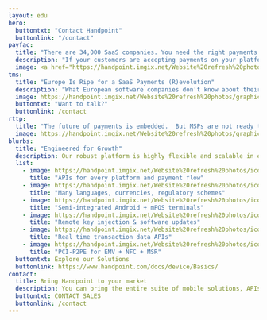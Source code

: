 ```yaml
---
layout: edu
hero:
  buttontxt: "Contact Handpoint"
  buttonlink: "/contact"
payfac: 
  title: "There are 34,000 SaaS companies. You need the right payments strategy to outpace the competition."  
  description: "If your customers are accepting payments on your platform, you have the opportunity to transform your growth."
  image: <a href="https://handpoint.imgix.net/Website%20refresh%20photos/spec-sheets/3%20Payments%20Strategies%20for%20SaaS%20-%20Handpoint%202022.pdf"><img src="https://handpoint.imgix.net/Website%20refresh%20photos/graphics/Manifesto-e.png?w=400"></a>
tms: 
  title: "Europe Is Ripe for a SaaS Payments (R)evolution"
  description: "What European software companies don't know about their international competitors will hurt them. <b>Your payments strategy must be part of your scaling strategy.</b>"
  image: https://handpoint.imgix.net/Website%20refresh%20photos/graphics/Europe_ripe-f.png?w=400
  buttontxt: "Want to talk?"
  buttonlink: /contact
rttp: 
  title: "The future of payments is embedded.  But MSPs are not ready to help software companies capture the $100B+ opportunity."
  image: https://handpoint.imgix.net/Website%20refresh%20photos/graphics/100b_oppty-f.png?w=400
blurbs:
  title: "Engineered for Growth" 
  description: Our robust platform is highly flexible and scalable in every direction, <br>allowing you to respond to the dynamic payments landscape. Handpoint can add SDKs, logic, tools, countries, and payment types. And, the entire Handpoint platform is hosted and <b>PCI-DSS certifed on AWS</b> for infinite scalability, so there is no limit to your potential.
  list: 
    - image: https://handpoint.imgix.net/Website%20refresh%20photos/icons/ico07.svg
      title: "APIs for every platform and payment flow"
    - image: https://handpoint.imgix.net/Website%20refresh%20photos/icons/ico09.svg
      title: "Many languages, currencies, regulatory schemes"
    - image: https://handpoint.imgix.net/Website%20refresh%20photos/icons/ico11.svg
      title: "Semi-integrated Android + mPOS terminals"
    - image: https://handpoint.imgix.net/Website%20refresh%20photos/icons/ico08.svg
      title: "Remote key injection & software updates"
    - image: https://handpoint.imgix.net/Website%20refresh%20photos/icons/ico03.svg
      title: "Real time transaction data APIs"
    - image: https://handpoint.imgix.net/Website%20refresh%20photos/icons/ico06.svg
      title: "PCI-P2PE for EMV + NFC + MSR"
  buttontxt: Explore our Solutions
  buttonlink: https://www.handpoint.com/docs/device/Basics/
contact:
  title: Bring Handpoint to your market
  description: You can bring the entire suite of mobile solutions, APIs, and management tools to your market with a single integration.
  buttontxt: CONTACT SALES
  buttonlink: /contact
---
```

